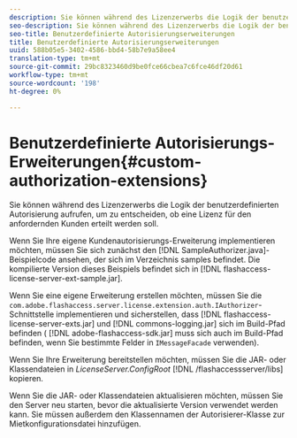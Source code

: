 ```yaml
---
description: Sie können während des Lizenzerwerbs die Logik der benutzerdefinierten Autorisierung aufrufen, um zu entscheiden, ob eine Lizenz für den anfordernden Kunden erteilt werden soll.
seo-description: Sie können während des Lizenzerwerbs die Logik der benutzerdefinierten Autorisierung aufrufen, um zu entscheiden, ob eine Lizenz für den anfordernden Kunden erteilt werden soll.
seo-title: Benutzerdefinierte Autorisierungserweiterungen
title: Benutzerdefinierte Autorisierungserweiterungen
uuid: 588b05e5-3402-4586-bbd4-58b7e9a58ee4
translation-type: tm+mt
source-git-commit: 29bc8323460d9be0fce66cbea7c6fce46df20d61
workflow-type: tm+mt
source-wordcount: '198'
ht-degree: 0%

---
```



# Benutzerdefinierte Autorisierungs-Erweiterungen{#custom-authorization-extensions}

Sie können während des Lizenzerwerbs die Logik der benutzerdefinierten Autorisierung aufrufen, um zu entscheiden, ob eine Lizenz für den anfordernden Kunden erteilt werden soll.

Wenn Sie Ihre eigene Kundenautorisierungs-Erweiterung implementieren möchten, müssen Sie sich zunächst den [!DNL SampleAuthorizer.java]-Beispielcode ansehen, der sich im Verzeichnis samples befindet. Die kompilierte Version dieses Beispiels befindet sich in [!DNL flashaccess-license-server-ext-sample.jar].

Wenn Sie eine eigene Erweiterung erstellen möchten, müssen Sie die `com.adobe.flashaccess.server.license.extension.auth.IAuthorizer`-Schnittstelle implementieren und sicherstellen, dass [!DNL flashaccess-license-server-exts.jar] und [!DNL commons-logging.jar] sich im Build-Pfad befinden ( [!DNL adobe-flashaccess-sdk.jar] muss sich auch im Build-Pfad befinden, wenn Sie bestimmte Felder in `IMessageFacade` verwenden).

Wenn Sie Ihre Erweiterung bereitstellen möchten, müssen Sie die JAR- oder Klassendateien in *LicenseServer.ConfigRoot* [!DNL /flashaccessserver/libs] kopieren.

Wenn Sie die JAR- oder Klassendateien aktualisieren möchten, müssen Sie den Server neu starten, bevor die aktualisierte Version verwendet werden kann. Sie müssen außerdem den Klassennamen der Autorisierer-Klasse zur Mietkonfigurationsdatei hinzufügen.
